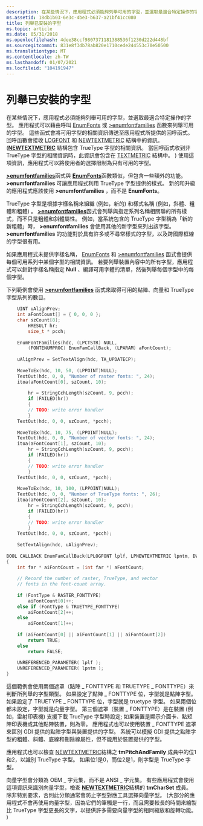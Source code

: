 ```yaml
---
description: 在某些情況下，應用程式必須能夠列舉可用的字型，並選取最適合特定操作的字型。
ms.assetid: 18db1b03-6e3c-4be3-b637-a21bf41cc080
title: 列舉已安裝的字型
ms.topic: article
ms.date: 05/31/2018
ms.openlocfilehash: 4dee38ccf9807371181388536f1230d222d448bf
ms.sourcegitcommit: 831e8f3db78ab820e1710cede244553c70e50500
ms.translationtype: MT
ms.contentlocale: zh-TW
ms.lasthandoff: 01/07/2021
ms.locfileid: "104191947"
---
```

# <a name="enumerating-the-installed-fonts"></a>列舉已安裝的字型

在某些情況下，應用程式必須能夠列舉可用的字型，並選取最適合特定操作的字型。 應用程式可以藉由呼叫 [EnumFonts](/windows/desktop/api/Wingdi/nf-wingdi-enumfontsa) 或 [>enumfontfamilies](/windows/desktop/api/Wingdi/nf-wingdi-enumfontfamiliesa) 函數來列舉可用的字型。 這些函式會將可用字型的相關資訊傳送至應用程式所提供的回呼函式。 回呼函數會接收 [LOGFONT](/windows/win32/api/wingdi/ns-wingdi-logfonta) 和 [NEWTEXTMETRIC](/windows/win32/api/wingdi/ns-wingdi-newtextmetrica) 結構中的資訊。  ([**NEWTEXTMETRIC**](/windows/win32/api/wingdi/ns-wingdi-newtextmetrica) 結構包含 TrueType 字型的相關資訊。 當回呼函式收到非 TrueType 字型的相關資訊時，此資訊會包含在 [TEXTMETRIC](/windows/win32/api/wingdi/ns-wingdi-textmetrica) 結構中。 ) 使用這項資訊，應用程式可以將使用者的選擇限制為只有可用的字型。

[**>enumfontfamilies**](/windows/win32/api/wingdi/nf-wingdi-enumfontfamiliesa)函式與 [**EnumFonts**](/windows/win32/api/wingdi/nf-wingdi-enumfontsa)函數類似，但包含一些額外的功能。 **>enumfontfamilies** 可讓應用程式利用 TrueType 字型提供的樣式。 新的和升級的應用程式應該使用 **>enumfontfamilies** ，而不是 **EnumFonts**。

TrueType 字型是根據字樣名稱來組織 (例如，新的) 和樣式名稱 (例如，斜體、粗體和粗體) 。 [**>enumfontfamilies**](/windows/win32/api/wingdi/nf-wingdi-enumfontfamiliesa)函式會列舉與指定系列名稱相關聯的所有樣式，而不只是粗體和斜體屬性。 例如，當系統包含的 TrueType 字型稱為「新的新粗體」時， **>enumfontfamilies** 會使用其他的新字型來列出該字型。 **>enumfontfamilies** 的功能對於具有許多或不尋常樣式的字型，以及跨國際框線的字型很有用。

如果應用程式未提供字樣名稱， [EnumFonts](/windows/desktop/api/Wingdi/nf-wingdi-enumfontsa) 和 [>enumfontfamilies](/windows/desktop/api/Wingdi/nf-wingdi-enumfontfamiliesa) 函式會提供每個可用系列中某個字型的相關資訊。 若要列舉裝置內容中的所有字型，應用程式可以針對字樣名稱指定 **Null** 、編譯可用字體的清單，然後列舉每個字型中的每個字型。

下列範例會使用 [**>enumfontfamilies**](/windows/win32/api/wingdi/nf-wingdi-enumfontfamiliesa) 函式來取得可用的點陣、向量和 TrueType 字型系列的數目。


```C++
    UINT uAlignPrev; 
    int aFontCount[] = { 0, 0, 0 }; 
    char szCount[8];
        HRESULT hr;
        size_t * pcch; 
 
    EnumFontFamilies(hdc, (LPCTSTR) NULL, 
        (FONTENUMPROC) EnumFamCallBack, (LPARAM) aFontCount); 
 
    uAlignPrev = SetTextAlign(hdc, TA_UPDATECP); 
 
    MoveToEx(hdc, 10, 50, (LPPOINT)NULL); 
    TextOut(hdc, 0, 0, "Number of raster fonts: ", 24); 
    itoa(aFontCount[0], szCount, 10); 
        
        hr = StringCchLength(szCount, 9, pcch);
        if (FAILED(hr))
        {
        // TODO: write error handler 
        }
    TextOut(hdc, 0, 0, szCount, *pcch); 
 
    MoveToEx(hdc, 10, 75, (LPPOINT)NULL); 
    TextOut(hdc, 0, 0, "Number of vector fonts: ", 24); 
    itoa(aFontCount[1], szCount, 10);
        hr = StringCchLength(szCount, 9, pcch);
        if (FAILED(hr))
        {
        // TODO: write error handler 
        } 
    TextOut(hdc, 0, 0, szCount, *pcch); 
 
    MoveToEx(hdc, 10, 100, (LPPOINT)NULL); 
    TextOut(hdc, 0, 0, "Number of TrueType fonts: ", 26); 
    itoa(aFontCount[2], szCount, 10);
        hr = StringCchLength(szCount, 9, pcch);
        if (FAILED(hr))
        {
        // TODO: write error handler 
        }
    TextOut(hdc, 0, 0, szCount, *pcch); 
 
    SetTextAlign(hdc, uAlignPrev); 
 
BOOL CALLBACK EnumFamCallBack(LPLOGFONT lplf, LPNEWTEXTMETRIC lpntm, DWORD FontType, LPVOID aFontCount) 
{ 
    int far * aiFontCount = (int far *) aFontCount; 
 
    // Record the number of raster, TrueType, and vector  
    // fonts in the font-count array.  
 
    if (FontType & RASTER_FONTTYPE) 
        aiFontCount[0]++; 
    else if (FontType & TRUETYPE_FONTTYPE) 
        aiFontCount[2]++; 
    else 
        aiFontCount[1]++; 
 
    if (aiFontCount[0] || aiFontCount[1] || aiFontCount[2]) 
        return TRUE; 
    else 
        return FALSE; 
 
    UNREFERENCED_PARAMETER( lplf ); 
    UNREFERENCED_PARAMETER( lpntm ); 
} 
```



這個範例會使用兩個遮罩（點陣 \_ FONTTYPE 和 TRUETYPE \_ FONTTYPE）來判斷所列舉的字型類型。 如果設定了點陣 \_ FONTTYPE 位，字型就是點陣字型。 如果設定了 TRUETYPE \_ FONTTYPE 位，字型就是 truetype 字型。 如果兩個位都未設定，字型就是向量字型。 第三個遮罩（裝置 \_ FONTTYPE）是在裝置 (例如，雷射印表機) 支援下載 TrueType 字型時設定; 如果裝置是顯示介面卡、點矩陣印表機或其他點陣裝置，則為零。 應用程式也可以使用裝置 \_ FONTTYPE 遮罩來區別 GDI 提供的點陣字型與裝置提供的字型。 系統可以模擬 GDI 提供之點陣字型的粗體、斜體、底線和刪除線屬性，但不能用於裝置提供的字型。

應用程式也可以檢查 [NEWTEXTMETRIC](/windows/win32/api/wingdi/ns-wingdi-newtextmetrica)結構之 **tmPitchAndFamily** 成員中的位1和2，以識別 TrueType 字型。 如果位1是0，而位2是1，則字型是 TrueType 字型。

向量字型會分類為 OEM \_ 字元集，而不是 ANSI \_ 字元集。 有些應用程式會使用這項資訊來識別向量字型，檢查 [**NEWTEXTMETRIC**](/windows/win32/api/wingdi/ns-wingdi-newtextmetrica)結構的 **tmCharSet** 成員。 除非特別要求，否則此分類通常會防止字型對應工具選擇向量字型。  (大部分的應用程式不會再使用向量字型，因為它們的筆觸是一行，而且需要較長的時間來繪製比 TrueType 字型更長的文字，以提供許多需要向量字型的相同縮放和旋轉功能。 ) 

 

 
